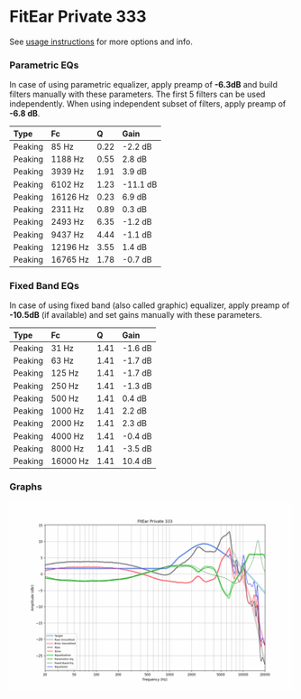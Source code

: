 # FitEar Private 333
See [usage instructions](https://github.com/jaakkopasanen/AutoEq#usage) for more options and info.

### Parametric EQs
In case of using parametric equalizer, apply preamp of **-6.3dB** and build filters manually
with these parameters. The first 5 filters can be used independently.
When using independent subset of filters, apply preamp of **-6.8 dB**.

| Type    | Fc       |    Q | Gain     |
|:--------|:---------|:-----|:---------|
| Peaking | 85 Hz    | 0.22 | -2.2 dB  |
| Peaking | 1188 Hz  | 0.55 | 2.8 dB   |
| Peaking | 3939 Hz  | 1.91 | 3.9 dB   |
| Peaking | 6102 Hz  | 1.23 | -11.1 dB |
| Peaking | 16126 Hz | 0.23 | 6.9 dB   |
| Peaking | 2311 Hz  | 0.89 | 0.3 dB   |
| Peaking | 2493 Hz  | 6.35 | -1.2 dB  |
| Peaking | 9437 Hz  | 4.44 | -1.1 dB  |
| Peaking | 12196 Hz | 3.55 | 1.4 dB   |
| Peaking | 16765 Hz | 1.78 | -0.7 dB  |

### Fixed Band EQs
In case of using fixed band (also called graphic) equalizer, apply preamp of **-10.5dB**
(if available) and set gains manually with these parameters.

| Type    | Fc       |    Q | Gain    |
|:--------|:---------|:-----|:--------|
| Peaking | 31 Hz    | 1.41 | -1.6 dB |
| Peaking | 63 Hz    | 1.41 | -1.7 dB |
| Peaking | 125 Hz   | 1.41 | -1.7 dB |
| Peaking | 250 Hz   | 1.41 | -1.3 dB |
| Peaking | 500 Hz   | 1.41 | 0.4 dB  |
| Peaking | 1000 Hz  | 1.41 | 2.2 dB  |
| Peaking | 2000 Hz  | 1.41 | 2.3 dB  |
| Peaking | 4000 Hz  | 1.41 | -0.4 dB |
| Peaking | 8000 Hz  | 1.41 | -3.5 dB |
| Peaking | 16000 Hz | 1.41 | 10.4 dB |

### Graphs
![](./FitEar%20Private%20333.png)